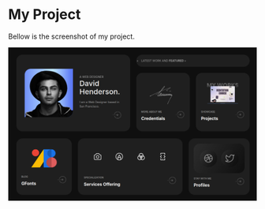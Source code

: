 # My Project

Bellow is the screenshot of my project.

![Project Screenshot](screenshot-html-css.png)



